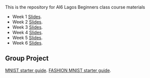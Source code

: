 
This is the repository for AI6 Lagos Beginners class course materials
- Week 1 [Slides](https://docs.google.com/presentation/d/12rIRShcrA2HPy-7dh56qbn3RjdNdxtLfwTGv9bUJT_c/edit?usp=sharing).
- Week 2 [Slides](https://docs.google.com/presentation/d/1Rl-WhvKHFzml2eI667nOgJ3I2lIohMx1lKtIXbOkZy0/edit?usp=sharing).
- Week 3 [Slides](https://docs.google.com/presentation/d/1WhqbJt52SZEkqPs7x_qdjzjAswuSWA4aW7yeNsrokaM/edit?usp=sharing).
- Week 4 [Slides](https://docs.google.com/presentation/d/1AYafIiPlqh-KjhBXD2gtbtvoZ7qnLo47xvoUEbTK1m8/edit?usp=sharing).
- Week 5 [Slides](https://docs.google.com/presentation/d/1uRIVWE-HDf9ETXsrNowIH6rST_P8t3y2Z-hdQ2IdgJA/edit?usp=sharing).
- Week 6 [Slides](https://docs.google.com/presentation/d/1a3dy7rzX2FYyXV78cGG4p0TOTJuKBGaSCTK1fXX5Bok/edit?usp=sharing).

## Group Project
[MNIST starter guide](https://colab.research.google.com/drive/1ROZ4K77T9gPP1swS5aFDcAQGxaCDmkH6).
[FASHION MNIST starter guide](https://colab.research.google.com/drive/1EdQwOLrJ2SYhg4O1gbOLgOgITkPOlxIE).

